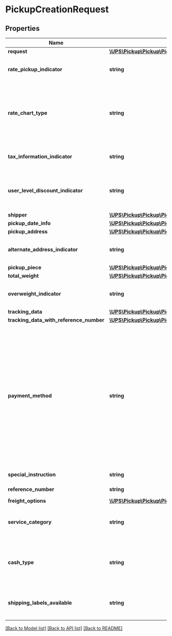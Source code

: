 # PickupCreationRequest

## Properties
Name | Type | Description | Notes
------------ | ------------- | ------------- | -------------
**request** | [**\UPS\Pickup\Pickup\PickupCreationRequestRequest**](PickupCreationRequestRequest.md) |  | 
**rate_pickup_indicator** | **string** | Indicates whether to rate the on-callpickup or not.  Valid values: Y &#x3D; Rate this pickup N &#x3D; Do not rate this pickup (default) | 
**rate_chart_type** | **string** | Rate Type with which pickup is rated. Possible RateChart values for different regions will be:  US 48 origin: - 1 – Daily Rates - 3 – Standard List Rates - 4 – Retail Rates.   Alaska/Hawaii origin: - 1 – Daily Rates - 3 – Standard List Rates - 4 – Retail Rates.  All Other origins: - 1 – Rates - 5 - Regional Rates - 6 - General List Rates.  3 and 4 do not apply | [optional] 
**tax_information_indicator** | **string** | Indicates whether to return detailed taxes for the on-callpickups.  Valid values: Y &#x3D; Rate this pickup with taxes N &#x3D; Do not rate this pickup with taxes (default) | [optional] 
**user_level_discount_indicator** | **string** | Indicates whether to return user level promo discount for the on-callpickups.  Valid values: Y &#x3D; Rate this pickup with user level promo discount N &#x3D; Do not rate this pickup with user level promo discount(default) | [optional] 
**shipper** | [**\UPS\Pickup\Pickup\PickupCreationRequestShipper**](PickupCreationRequestShipper.md) |  | [optional] 
**pickup_date_info** | [**\UPS\Pickup\Pickup\PickupCreationRequestPickupDateInfo**](PickupCreationRequestPickupDateInfo.md) |  | 
**pickup_address** | [**\UPS\Pickup\Pickup\PickupCreationRequestPickupAddress**](PickupCreationRequestPickupAddress.md) |  | 
**alternate_address_indicator** | **string** | Indicates if pickup address is a different address than that specified in a customer&#x27;s profile.  Valid values: Y &#x3D; Alternate address N &#x3D; Original pickup address (default) | 
**pickup_piece** | [**\UPS\Pickup\Pickup\PickupCreationRequestPickupPiece[]**](PickupCreationRequestPickupPiece.md) |  | 
**total_weight** | [**\UPS\Pickup\Pickup\PickupCreationRequestTotalWeight**](PickupCreationRequestTotalWeight.md) |  | [optional] 
**overweight_indicator** | **string** | Indicates if at least any package is over 70 lbs or 32 kgs.  Valid values:  Y &#x3D; Over weight  N &#x3D; Not over weight (default)  Not required for WWEF service. | [optional] 
**tracking_data** | [**\UPS\Pickup\Pickup\PickupCreationRequestTrackingData[]**](PickupCreationRequestTrackingData.md) |  | [optional] 
**tracking_data_with_reference_number** | [**\UPS\Pickup\Pickup\PickupCreationRequestTrackingDataWithReferenceNumber**](PickupCreationRequestTrackingDataWithReferenceNumber.md) |  | [optional] 
**payment_method** | **string** | The payment method to pay for this on call pickup. 00 &#x3D; No payment needed 01 &#x3D; Pay by shipper account 03 &#x3D; Pay by charge card 04 &#x3D; Pay by 1Z tracking number 05 &#x3D; Pay by check or money order 06 &#x3D; Cash(applicable only for these countries - BE,FR,DE,IT,MX,NL,PL,ES,GB,CZ,HU,FI,NO) 07&#x3D;Pay by PayPal Refer to Appendix # for valid payment methods for CZ, HU, FI and NO   For countries and (or) zip codes where pickup is free of charge, please submit 00, means no payment needed as payment method.  - If 01 is the payment method, then ShipperAccountNumber and ShipperAccount CountryCode must be provided. - If 03 is selected, then CreditCard information should be provided. - If 04 is selected, then the shipper agreed to pay for the pickup packages. - If 05 is selected, then the shipper will pay for the pickup packages with a check or money order. | 
**special_instruction** | **string** | Special handling instruction from the customer | [optional] 
**reference_number** | **string** | Information entered by a customer for Privileged reference | [optional] 
**freight_options** | [**\UPS\Pickup\Pickup\PickupCreationRequestFreightOptions**](PickupCreationRequestFreightOptions.md) |  | [optional] 
**service_category** | **string** | Service Category. Applicable to the following countries: BE, FR, DE, IT, MX, NL, PL, ES, GB  Valid values:  01 - domestic (default) 02 - international 03 - transborder | [optional] 
**cash_type** | **string** | Describes the type of cash funds that the driver will collect. Applicable to the following countries: BE,FR,DE,IT,MX,NL,PL,ES,GB Valid values:  01 - Pickup only (default) 02 - Transportation only 03 - Pickup and Transportation | [optional] 
**shipping_labels_available** | **string** | This element should be set to \&quot;Y\&quot; in the request to indicate that user has pre-printed shipping labels for all the packages, otherwise this will be treated as false. | [optional] 

[[Back to Model list]](../../README.md#documentation-for-models) [[Back to API list]](../../README.md#documentation-for-api-endpoints) [[Back to README]](../../README.md)

